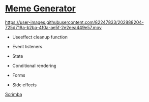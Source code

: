 # [Meme Generator](https://frontendella.github.io/Meme_Generator/)




https://user-images.githubusercontent.com/82247833/202888204-725d719a-b2ba-4f0a-ae5f-2e2eea449e57.mov


* Useeffect cleanup function 

* Event listeners

* State

* Conditional rendering 

* Forms 

* Side effects 





[Scrimba](https://scrimba.com/allcourses)
